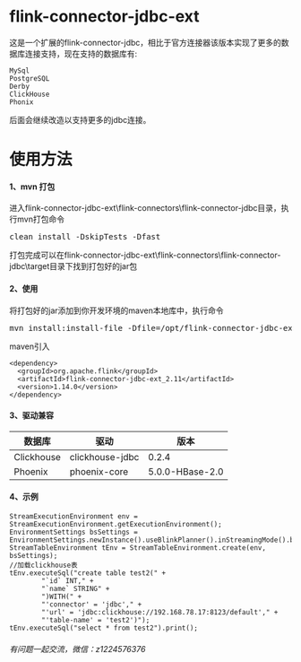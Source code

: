 #   flink-connector-jdbc-ext
这是一个扩展的flink-connector-jdbc，相比于官方连接器该版本实现了更多的数据库连接支持，现在支持的数据库有:  
```
MySql
PostgreSQL
Derby
ClickHouse
Phonix
```
后面会继续改造以支持更多的jdbc连接。


# 使用方法
####    1、mvn 打包
进入flink-connector-jdbc-ext\flink-connectors\flink-connector-jdbc目录，执行mvn打包命令</br>
<pre>clean install -DskipTests -Dfast</pre>
打包完成可以在flink-connector-jdbc-ext\flink-connectors\flink-connector-jdbc\target目录下找到打包好的jar包
####    2、使用
将打包好的jar添加到你开发环境的maven本地库中，执行命令  
<pre>mvn install:install-file -Dfile=/opt/flink-connector-jdbc-ext_2.11.1.14.0 -DgroupId=org.apache.flink -DartifactId=flink-connector-jdbc-ext_2.11 -Dversion=1.14.0 -Dpackaging=jar</pre>
maven引入
```
<dependency>
  <groupId>org.apache.flink</groupId>  
  <artifactId>flink-connector-jdbc-ext_2.11</artifactId>  
  <version>1.14.0</version>  
</dependency> 
```
####  3、驱动兼容

 数据库  | 驱动 | 版本  
 ---- | ----- | -----
 Clickhouse  | clickhouse-jdbc | 0.2.4
 Phoenix  | phoenix-core | 5.0.0-HBase-2.0
####  4、示例

```
StreamExecutionEnvironment env = StreamExecutionEnvironment.getExecutionEnvironment();
EnvironmentSettings bsSettings = EnvironmentSettings.newInstance().useBlinkPlanner().inStreamingMode().build();
StreamTableEnvironment tEnv = StreamTableEnvironment.create(env, bsSettings);
//加载clickhouse表
tEnv.executeSql("create table test2(" +
        "`id` INT," +
        "`name` STRING" +
        ")WITH(" +
        "'connector' = 'jdbc'," +
        "'url' = 'jdbc:clickhouse://192.168.78.17:8123/default'," +
        "'table-name' = 'test2')");
tEnv.executeSql("select * from test2").print();
```
                
                
###### 有问题一起交流，微信：z1224576376

 





